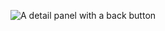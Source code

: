 ![A detail panel with a back button](https://github.com/nelstrom/Sencha-Touch-list-view-demo/raw/05_add_back_button_to_detail_panel/screengrabs/detail-panel-back-button.png)
